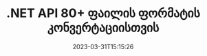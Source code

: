 ---
############################# Static ############################
layout: "product"
date: 2023-03-31T15:15:26
draft: false

product: "Conversion"
product_tag: "conversion"
platform: .NET
platform_tag: net

############################# Head ############################
head_title: "C# .NET Document Conversion API | გადაიყვანეთ PDF Word Excel PPTX HTML სურათები"
head_description: "C# .NET Document Conversion API. გადაიყვანეთ PDF Word DOC DOCX, Excel ცხრილები PPT PPTX, HTML, PSD, MPT MPP, ელფოსტა MSG EMLX, AutoCAD და გამოსახულების ფორმატები."

############################# Header ############################
title: ".NET API 80+ ფაილის ფორმატის კონვერტაციისთვის"
description: "მარტივი API დოკუმენტისა და სურათის კონვერტაციის ფუნქციების ინტეგრირებისთვის .NET აპლიკაციებში გარე პროგრამული უზრუნველყოფის ინსტალაციის გარეშე."
button:
    enable: true
    icon: "fas fa-arrow-down"
    label: "ჩამოტვირთეთ უფასო საცდელი"
    link: "https://downloads.groupdocs.com/conversion/net"

############################# SubMenu ############################
submenu:
    enable: true
    
    left:
        img_alt: "GroupDocs.Conversion for .NET"
        image: "https://www.groupdocs.cloud/templates/groupdocs/images/product-logos/groupdocs-conversion-net.png"
        product: "GroupDocs.Conversion"
        platform: ".NET"

    middle:
        button:
            # button loop
            - link: "#overview"
              text: "მიმოხილვა"

            # button loop
            - link: "#features"
              text: "მახასიათებლები"

            # button loop
            - link: "#support"
              text: "მხარდაჭერა"

            # button loop
            - link: "https://products.groupdocs.app/conversion"
              text: "ცოცხალი დემო"

            # button loop
            - link: "https://purchase.groupdocs.com/pricing/conversion/net"
              text: "ფასი"

    right:
        link_download: "https://downloads.groupdocs.com/conversion"
        link_learn: "https://docs.groupdocs.com/conversion/net/"
        link_buy: "https://purchase.groupdocs.com"

############################# Overview ############################
overview:
    enable: true
    content: |
      GroupDocs.Conversion for .NET გთავაზობთ API-ების მარტივ კომპლექტს, რაც დეველოპერებს საშუალებას აძლევს შექმნან დოკუმენტების კონვერტაციის მძლავრი აპლიკაციები C#-ში, ASP.NET-ში და .NET-თან დაკავშირებულ სხვა ტექნოლოგიებში. GroupDocs.Conversion for .NET API უზრუნველყოფს თქვენი საბოლოო მომხმარებლებისთვის ფაილის კონვერტაციის სწრაფ, ეფექტურ და საიმედო გადაწყვეტილებას. იგი მხარს უჭერს ზუსტი კონვერტაციის შესრულებას ყველა პოპულარულ ბიზნეს დოკუმენტის ფორმატებში, მათ შორის: PDF, HTML, Email, Microsoft Word დოკუმენტები, Excel ცხრილები, PowerPoint პრეზენტაციები, პროექტი, Photoshop, CorelDraw, AutoCAD, დიაგრამები, რასტრული გამოსახულების ფორმატები და მრავალი სხვა. დოკუმენტების გადამყვანის ბიბლიოთეკა ავტომატურად ამოიცნობს წყაროს დოკუმენტის ფორმატს და გაძლევთ ყველა კონტროლს, რომ გადაიყვანოთ მთელი დოკუმენტი ან კონკრეტული გვერდები სასურველ გამომავალ ფორმატში. უფრო ადვილია დაკარგული შრიფტების შეცვლა სასურველი შრიფტებით და ტექსტის ან გამოსახულების ჭვირნიშნების დამატება დოკუმენტის ნებისმიერ გვერდზე.

      GroupDocs.Conversion for .NET შეიძლება გამოყენებულ იქნას აპლიკაციების დასამუშავებლად განვითარების ნებისმიერ გარემოში, რომელიც მიზნად ისახავს .NET პლატფორმას. ის თავსებადია .NET-ზე დაფუძნებულ ყველა ენასთან და მხარს უჭერს პოპულარულ ოპერაციულ სისტემებს (Windows, Linux, MacOS), სადაც შეიძლება დაინსტალირდეს Mono ან .NET Frameworks (მათ შორის .NET Core).
    tabs:
      enable: true
      
      ## TAB ONE ##
      tab_one:
        description: |
          ქვემოთ მოცემულია GroupDocs.Conversion for .NET-ის მიმოხილვა:
        
        right:
          enable: true
          icon: "fab fa-html5"
          title: "მიმოხილვა"
          content: |
            * ფაილის ტიპის ავტომატური ამოცნობა
            * დოკუმენტების კონვერტაცია
            * პრეზენტაციების კონვერტაცია
            * ცხრილების გადაკეთება
            * რასტრული სურათების კონვერტაცია
            * გადაიყვანეთ PDF დოკუმენტები
            * სხვა ფორმატების კონვერტაცია
            * წყლის ნიშნის გამოყენება
            * მიუთითეთ ფაილის პაროლი
            * კონვერტაციის მორგება

      ## TAB TWO ##
      tab_two:
        description: |
          GroupDocs.Conversion for .NET მხარს უჭერს კონვერტაციას ყველა პოპულარულ და ხშირად გამოყენებულ [დოკუმენტის ფაილის ფორმატებს] შორის (https://docs.groupdocs.com/conversion/net/supported-document-formats/).

        left:
          enable: true
          table:
            # table loop
            - title: "კონვერტაცია მდებარეობა:"
              content: |
                * **დოკუმენტები**: DOC, DOCX, DOCM, DOT, DOTX, DOTM, RTF, TXT, ODT, OTT
                * **ელცხრილები**: XLS, XLSX, XLSM, XLSB, CSV, XLS2003, ODS, TSV, XLT, XLTX, XLTM, XLAM, FODS, SXC
                * **პრეზენტაციები**: PPT, PPTX, PPS, PPSX, ODP, POT, POTX, POTM, PPTM, PPSM, FODP
                * **გამოსახულებები**: TIF, TIFF, JPG, JPEG, PNG, GIF, BMP, ICO, DIB, JPC, JPEG-LS, JPEG2000
                * **პორტატული **: PDF, XPS, OXPS, EPUB
                * **HTML**: HTM, HTML, MHTML
                * **მეტაფაილები**: EMZ, WMZ
                * **PhotoShop**: PSD
                * **პროექტი**: MPP, MPT, MPX
                * ** Outlook **: PST, OST
                * **ელფოსტა**: MSG, EML, EMLX
                * **დიაგრამები**: VSD, VSDX, VSDM, VSS, VSSM, VST, VSTM, VSX, VTX, VDW, VDX, SVG, SVGZ
                * **AutoCAD**: DXF, DWG, DWF, STL, IFC, DWT
                * **PostScript**: EPS, PS, PSL, CGM
                * ** CorelDRAW **: CDR, CMX
                * **სხვა **: VCF, PLT, LGS, OTG, MD, AI, LOG

        right:
          enable: true
          table:
            # table loop
            - title: "კონვერტაცია:"
              content: |
                * **დოკუმენტები**: DOC, DOCX, DOCM, DOT, DOTX, DOTM, RTF, TXT, ODT, OTT
                * **ელცხრილები**: XLS, XLSX, XLSM, XLSB, CSV, XLS2003, TSV, XLTX, ODS, XLAM, FODS, DIF, SXC
                * **პრეზენტაციები**: PPT, PPTX, PPS, PPSX, ODP, POTX, POTM, PPTM, PPSM, FODP
                * **გამოსახულებები**: TIF, TIFF, JPG, JPEG, PNG, GIF, BMP, ICO, JPEG2000
                * **მეტაფაილები**: EMF, WMF, EMZ, WMZ
                * **დიაგრამები**: SVGZ
                * **პორტატული **: PDF, XPS
                * **HTML**: HTM, HTML, MHTML
                * **სხვა **: MD

      ## TAB THREE ##
      tab_three:
        description: |
          GroupDocs.Conversion for .NET მხარს უჭერს შემდეგი ოპერაციული სისტემების, ჩარჩოების და პაკეტის მენეჯერებს:
      
        left:
          enable: true
          table:
            # table loop
            - icon: "fab fa-windows"
              title: "Ოპერატიული სისტემა"
              content: |
                Windows Desktop, Windows Server, Windows Azure, Linux, MacOS

            # table loop
            - icon: "fas fa-code"
              title: "მხარდაჭერილი ჩარჩოები"
              content: |
                Frameworks: .NET Framework, .NET Standard, .NET Core, Mono

        right:
          enable: true
          table:
            # table loop
            - icon: "fas fa-box"
              title: "პაკეტის მენეჯერი"
              content: |
                Nuget

            # table loop
            - icon: "fas fa-tools"
              title: "პაკეტის მენეჯერი"
              content: |
                Microsoft Visual Studio, Xamarin, MonoDevelop

############################# Features ############################
features:
    enable: true
    title: "GroupDocs.Conversion for .NET ფუნქციები"

    feature:
      # feature loop
      - icon: "fas fa-copy"
        content: "მარტივი ინტეგრაცია და გაზომილი ლიცენზირება"

      # feature loop
      - icon: "fas fa-eye"
        content: "დააყენეთ ნაგულისხმევი მასშტაბირების ვარიანტი სიტყვებზე, სლაიდებზე ან უჯრედებზე გადაყვანისას"

      # feature loop
      - icon: "fas fa-bolt"
        content: "გადაიყვანეთ ყველა პოპულარულ რასტერული გამოსახულების ფორმატში და მიანიშნეთ სურათის DPI, სიმაღლე და სიგანე"
      
      # feature loop
      - icon: "fas fa-file-powerpoint"
        content: "გადაიყვანეთ PDF და გამოსახულება ნაცრისფერ ფერში და განაახლეთ PDF დოკუმენტი ინტერნეტისთვის"

      # feature loop
      - icon: "fas fa-code"
        content: "მიუთითეთ სანიშნეების დონე, სათაურის დონე და გაფართოებული დონე Word-ში PDF/XPS კონვერტაციაში"

      # feature loop
      - icon: "fas fa-cloud"
        content: "კონფიგურაცია და მოათავსეთ ჭვირნიშანი კონვერტირებულ დოკუმენტში, როგორც ფონი ტექსტის უკან საჩვენებლად"

      # feature loop
      - icon: "fas fa-remove-format"
        content: "ელ.ფოსტის სათაურის რენდერი ელფოსტიდან კონვერტაციის დროს"

      # feature loop
      - icon: "fas fa-comment-slash"
        content: "დააყენეთ მორგებული შრიფტის დირექტორიები და აშკარად ჩატვირთეთ/შეცვალეთ შრიფტი დოკუმენტის კონვერტაციის დროს"

      # feature loop
      - icon: "fas fa-location-arrow"
        content: "დააყენეთ ნაგულისხმევი შრიფტი, რათა შეცვალოს დაკარგული შრიფტები დოკუმენტების, სლაიდების და ცხრილების კონვერტაციისთვის"

      # feature loop
      - icon: "fas fa-wrench"
        content: "გადაიყვანეთ ცხრილები ქსელის ხაზებით და წაშალეთ კომენტარები სლაიდებიდან კონვერტაციისას"

      # feature loop
      - icon: "fas fa-columns"
        content: "კონკრეტული დოკუმენტის გვერდების PDF ფორმატად გადაქცევა და უჯრედების სპეციფიკური დიაპაზონის ელცხრილებში"

      # feature loop
      - icon: "fas fa-file-word"
        content: "ფარული ფურცლების ჩვენება და ცარიელი რიგებისა და სვეტების გამოტოვება ელცხრილების კონვერტაციისას"

      # feature loop
      - icon: "fas fa-envelope"
        content: "დაითვალეთ დოკუმენტის მთლიანი გვერდები და დააყენეთ პაროლი დაუცველ დოკუმენტზე კონვერტაციის დროს"

      # feature loop
      - icon: "fas fa-print"
        content: "ანოტაციების და ჩაშენებული ფაილების PDF-დან წაშლის ვარიანტი"

      # feature loop
      - icon: "fas fa-file-archive"
        content: "შექმენით HTML 5-ის შესაბამისი მარკირება HTML-ზე გადაყვანისას"

      # feature loop
      - icon: "fas fa-lock"
        content: "წყაროს ტიპის ავტომატური ამოცნობა და ყველა შესაძლო კონვერტაციის დაბრუნება ნაკადიდან კონვერტაციისას"

      # feature loop
      - icon: "fas fa-file-code"
        content: "PDF ან HTML-ში გადაყვანისას თითოეული გვერდის ცალკე სტრიმში დაბრუნების შესაძლებლობა"
      
      # feature loop
      - icon: "fas fa-fill-drip"
        content: "აჩვენეთ/დამალეთ მარკირება, კომენტარები და თვალყური ადევნეთ ცვლილებებს Word-დან კონვერტაციისას"

      # feature loop
      - icon: "fas fa-file-excel"
        content: "DOCX-ში Tiff G3-ის კონვერტაცია დაჩრდილვის ოფციით"

      # feature loop
      - icon: "fas fa-heading"
        content: "კონკრეტული განლაგების კონვერტაცია CAD დოკუმენტიდან კონვერტაციისას"

      # feature loop
      - icon: "fas fa-project-diagram"
        content: "ავტომატური დასახელება კონვერტირებული დოკუმენტის ფაილში შენახვისას"

      # feature loop
      - icon: "fas fa-cube"
        content: "გაზომილი ლიცენზირება მხარდაჭერილია ბილინგისთვის API-ის გამოყენების საფუძველზე"

      # feature loop
      - icon: "fab fa-uncharted"
        content: "გადაიყვანეთ დიაგრამები ტექსტის დამუშავების ფაილის ფორმატებში"
      
      # feature loop
      - icon: "fab fa-uncharted"
        content: "დაამატეთ გვერდის ნომრები HTML-ის Wordprocessing დოკუმენტად გადაქცევისას"

      # feature loop
      - icon: "fab fa-uncharted"
        content: "გადაიყვანეთ XML დოკუმენტები ნებისმიერ ფორმატში ტრანსფორმაციის გარეშე"

      # feature loop
      - icon: "fab fa-uncharted"
        content: "დააკვირდით ფაილების კონვერტაციის პროგრესს (დაწყება, დასრულება) პირდაპირ კლიენტის მხარის აპლიკაციიდან"

    more_feature:
      # more_feature_loop
      - title: "ადვილად გადაიყვანეთ დოკუმენტის ფორმატები"
        content: |
          GroupDocs.Conversion for .NET-ის გამოყენებით დოკუმენტის ფაილის ფორმატის კონვერტაცია ძალიან მარტივია. შემდეგი მაგალითი გაჩვენებთ, თუ როგორ გადაიყვანოთ PDF ფაილი DOC ფაილად C#-ის გამოყენებით:  
            
          {features.more_feature.step1} 
          {features.more_feature.step2} 
          {features.more_feature.step3} 
            
          ```csharp    
           // ჩატვირთეთ საწყისი ფაილი DOCX კონვერტაციისთვის
          var converter = new GroupDocs.Conversion.Converter("input.docx");
          // მოამზადეთ კონვერტაციის ვარიანტები სამიზნე ფორმატისთვის PDF
          var convertOptions = converter.GetPossibleConversions()["pdf"].ConvertOptions;
          // გადაიყვანეთ PDF ფორმატში
          converter.Convert("output.pdf", convertOptions);
          ```
            
      # more_feature_loop
      - title: "კონვერტაცია გამოსახულების ფორმატებში"
        content: "GroupDocs.Conversion for .NET შეიძლება გამოყენებულ იქნას აპლიკაციების დასამუშავებლად განვითარების ნებისმიერ გარემოში, რომელიც მიზნად ისახავს .NET პლატფორმას. ის თავსებადია .NET-ზე დაფუძნებულ ყველა ენასთან და მხარს უჭერს პოპულარულ ოპერაციულ სისტემებს (Windows, Linux, MacOS), სადაც შეიძლება დაინსტალირდეს Mono ან .NET Frameworks (მათ შორის .NET Core)."

      # more_feature_loop
      - title: "მხარს უჭერს PDF ფორმატის სხვადასხვა ტიპებს"
        content: |
          GroupDocs.Conversion for .NET API მხარს უჭერს დოკუმენტის კონვერტაციას შემდეგ PDF ტიპებზე/ფორმატებზე:  
            
          * PdfA_1A
          * PdfA_1B
          * PdfA_2A
          * PdfA_3A
          * PdfA_2B
          * PdfA_2U
          * PdfA_3B
          * PdfA_3U
          * v1_3
          * v1_4
          * v1_5
          * v1_6
          * v1_7
          * PdfX_1A
          * PdfX3

############################# Support ############################
support:
    enable: true

############################# Solutions ############################
solutions:
    enable: true
    title: "GroupDocs.Conversion გთავაზობთ დოკუმენტის კონვერტაციის API-ებს განვითარების სხვა პოპულარულ გარემოში"

    solution:
        # solution loop
        - img_alt: "GroupDocs.Conversion Java-სთვის"
          image: "https://www.groupdocs.cloud/templates/groupdocs/images/product-logos/groupdocs-conversion-java.png"
          product: "GroupDocs.Conversion"
          platform: "ჯავა"
          link: "/conversion/java/"

############################# Back to top ###############################
back_to_top:
  enable: true
---